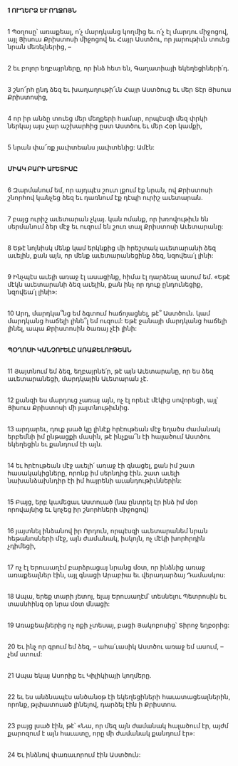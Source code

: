 **1 ՈՒՂԵՐՁ ԵՒ ՈՂՋՈՅՆ**

\
1 Պօղոսը՝ առաքեալ, ո՛չ մարդկանց կողմից եւ ո՛չ էլ մարդու միջոցով, այլ Յիսուս Քրիստոսի միջոցով եւ Հայր Աստծու, որ յարութիւն տուեց նրան մեռելներից, –

\
2 եւ բոլոր եղբայրները, որ ինձ հետ են, Գաղատիայի եկեղեցիների՛դ.

\
3 շնո՜րհ ընդ ձեզ եւ խաղաղութի՜ւն Հայր Աստծուց եւ մեր Տէր Յիսուս Քրիստոսից,

\
4 որ իր անձը տուեց մեր մեղքերի համար, որպէսզի մեզ փրկի ներկայ այս չար աշխարհից ըստ Աստծու եւ մեր Հօր կամքի,

\
5 նրան փա՜ռք յաւիտեանս յաւիտենից: Ամէն:

\
**ՄԻԱԿ ԲԱՐԻ ԱՒԵՏԻՍԸ**

\
6 Զարմանում եմ, որ այդպէս շուտ լքում էք նրան, ով Քրիստոսի շնորհով կանչեց ձեզ եւ դառնում էք դէպի ուրիշ աւետարան.

\
7 բայց ուրիշ աւետարան չկայ. կան ոմանք, որ խռովութիւն են սերմանում ձեր մէջ եւ ուզում են շուռ տալ Քրիստոսի Աւետարանը:

\
8 Եթէ նոյնիսկ մենք կամ երկնքից մի հրեշտակ աւետարանի ձեզ աւելին, քան այն, որ մենք աւետարանեցինք ձեզ, նզովեա՛լ լինի:

\
9 Ինչպէս աւելի առաջ էլ ասացինք, հիմա էլ դարձեալ ասում եմ. «Եթէ մէկն աւետարանի ձեզ աւելին, քան ինչ որ դուք ընդունեցիք, նզովեա՛լ լինի»:

\
10 Արդ, մարդկա՞նց եմ ձգտում հաճոյացնել, թէ՞ Աստծուն. կամ մարդկանց հաճելի լինե՞լ եմ ուզում: Եթէ ջանայի մարդկանց հաճելի լինել, ապա Քրիստոսին ծառայ չէի լինի:

\
**ՊՕՂՈՍԻ ԿԱՆՉՈՒԵԼԸ ԱՌԱՔԵԼՈՒԹԵԱՆ**

\
11 Յայտնում եմ ձեզ, եղբայրնե՛ր, թէ այն Աւետարանը, որ ես ձեզ աւետարանեցի, մարդկային Աւետարան չէ.

\
12 քանզի ես մարդուց չառայ այն, ոչ էլ որեւէ մէկից սովորեցի, այլ՝ Յիսուս Քրիստոսի մի յայտնութիւնից.

\
13 արդարեւ, դուք լսած կը լինէք հրէութեան մէջ եղածս ժամանակ երբեմնի իմ ընթացքի մասին, թէ ինչքա՜ն էի հալածում Աստծու եկեղեցին եւ քանդում էի այն.

\
14 եւ հրէութեան մէջ աւելի՛ առաջ էի գնացել, քան իմ շատ հասակակիցները, որոնք իմ սերնդից էին. շատ աւելի նախանձախնդիր էի իմ հայրենի աւանդութիւններին:

\
15 Բայց, երբ կամեցաւ Աստուած (նա ընտրել էր ինձ իմ մօր որովայնից եւ կոչեց իր շնորհների միջոցով)

\
16 յայտնել ինձանով իր Որդուն, որպէսզի աւետարանեմ նրան հեթանոսների մէջ, այն ժամանակ, իսկոյն, ոչ մէկի խորհրդին չդիմեցի,

\
17 ոչ էլ Երուսաղէմ բարձրացայ նրանց մօտ, որ ինձնից առաջ առաքեալներ էին, այլ գնացի Արաբիա եւ վերադարձայ Դամասկոս:

\
18 Ապա, երեք տարի յետոյ, ելայ Երուսաղէմ՝ տեսնելու Պետրոսին եւ տասնհինգ օր նրա մօտ մնացի:

\
19 Առաքեալներից ոչ ոքի չտեսայ, բացի Յակոբոսից՝ Տիրոջ եղբօրից:

\
20 Եւ ինչ որ գրում եմ ձեզ, – ահա՛ւասիկ Աստծու առաջ եմ ասում, – չեմ ստում:

\
21 Ապա եկայ Ասորիք եւ Կիլիկիայի կողմերը.

\
22 եւ ես անձնապէս անծանօթ էի եկեղեցիների հաւատացեալներին, որոնք, թլփատուած լինելով, դարձել էին ի Քրիստոս.

\
23 բայց լսած էին, թէ՝ «Նա, որ մեզ այն ժամանակ հալածում էր, այժմ քարոզում է այն հաւատը, որը մի ժամանակ քանդում էր»:

\
24 Եւ ինձնով փառաւորում էին Աստծուն:
